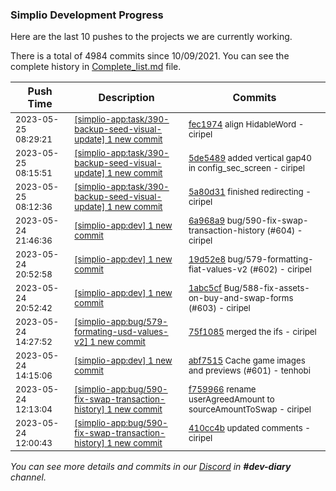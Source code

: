 
### Simplio Development Progress

Here are the last 10 pushes to the projects we are currently working.

There is a total of 4984 commits since 10/09/2021. You can see the complete history in
 [Complete_list.md](Complete_list.md) file.

| Push Time | Description | Commits |
| --- | --- | --- |
| <sub>2023-05-25 08:29:21</sub> | <sub>[[simplio-app:task/390\-backup\-seed\-visual\-update] 1 new commit](https://github.com/SimplioOfficial/simplio-app/commit/fec1974ae73d21bd0a5cf1956f788dbe2f43db05)</sub> | <sub>[fec1974](https://github.com/SimplioOfficial/simplio-app/commit/fec1974ae73d21bd0a5cf1956f788dbe2f43db05) align HidableWord - ciripel</sub> |
| <sub>2023-05-25 08:15:51</sub> | <sub>[[simplio-app:task/390\-backup\-seed\-visual\-update] 1 new commit](https://github.com/SimplioOfficial/simplio-app/commit/5de5489ab767912e34a36f864f16ffc0fed095fd)</sub> | <sub>[5de5489](https://github.com/SimplioOfficial/simplio-app/commit/5de5489ab767912e34a36f864f16ffc0fed095fd) added vertical gap40 in config_sec_screen - ciripel</sub> |
| <sub>2023-05-25 08:12:36</sub> | <sub>[[simplio-app:task/390\-backup\-seed\-visual\-update] 1 new commit](https://github.com/SimplioOfficial/simplio-app/commit/5a80d31cf4e3128b6f0bd6d119c3ecd09831b2d4)</sub> | <sub>[5a80d31](https://github.com/SimplioOfficial/simplio-app/commit/5a80d31cf4e3128b6f0bd6d119c3ecd09831b2d4) finished redirecting - ciripel</sub> |
| <sub>2023-05-24 21:46:36</sub> | <sub>[[simplio-app:dev] 1 new commit](https://github.com/SimplioOfficial/simplio-app/commit/6a968a9123c1677976ac971d68a4ed2d04f163cb)</sub> | <sub>[6a968a9](https://github.com/SimplioOfficial/simplio-app/commit/6a968a9123c1677976ac971d68a4ed2d04f163cb) bug/590-fix-swap-transaction-history (#604) - ciripel</sub> |
| <sub>2023-05-24 20:52:58</sub> | <sub>[[simplio-app:dev] 1 new commit](https://github.com/SimplioOfficial/simplio-app/commit/19d52e83643549b38c775638b3180f06e82ff47d)</sub> | <sub>[19d52e8](https://github.com/SimplioOfficial/simplio-app/commit/19d52e83643549b38c775638b3180f06e82ff47d) bug/579-formatting-fiat-values-v2 (#602) - ciripel</sub> |
| <sub>2023-05-24 20:52:42</sub> | <sub>[[simplio-app:dev] 1 new commit](https://github.com/SimplioOfficial/simplio-app/commit/1abc5cf259dfe225df4c3a8a0669651956fa8cb2)</sub> | <sub>[1abc5cf](https://github.com/SimplioOfficial/simplio-app/commit/1abc5cf259dfe225df4c3a8a0669651956fa8cb2) Bug/588-fix-assets-on-buy-and-swap-forms (#603) - ciripel</sub> |
| <sub>2023-05-24 14:27:52</sub> | <sub>[[simplio-app:bug/579\-formating\-usd\-values\-v2] 1 new commit](https://github.com/SimplioOfficial/simplio-app/commit/75f10857ab85be239bac742c27e72cf818721702)</sub> | <sub>[75f1085](https://github.com/SimplioOfficial/simplio-app/commit/75f10857ab85be239bac742c27e72cf818721702) merged the ifs - ciripel</sub> |
| <sub>2023-05-24 14:15:06</sub> | <sub>[[simplio-app:dev] 1 new commit](https://github.com/SimplioOfficial/simplio-app/commit/abf7515689acc197266f8de832288db78fb9befe)</sub> | <sub>[abf7515](https://github.com/SimplioOfficial/simplio-app/commit/abf7515689acc197266f8de832288db78fb9befe) Cache game images and previews (#601) - tenhobi</sub> |
| <sub>2023-05-24 12:13:04</sub> | <sub>[[simplio-app:bug/590\-fix\-swap\-transaction\-history] 1 new commit](https://github.com/SimplioOfficial/simplio-app/commit/f759966086b756763a6a273f3a75b72f1a28271a)</sub> | <sub>[f759966](https://github.com/SimplioOfficial/simplio-app/commit/f759966086b756763a6a273f3a75b72f1a28271a) rename userAgreedAmount to sourceAmountToSwap - ciripel</sub> |
| <sub>2023-05-24 12:00:43</sub> | <sub>[[simplio-app:bug/590\-fix\-swap\-transaction\-history] 1 new commit](https://github.com/SimplioOfficial/simplio-app/commit/410cc4bbec637d40199181a7bd264df4784fe859)</sub> | <sub>[410cc4b](https://github.com/SimplioOfficial/simplio-app/commit/410cc4bbec637d40199181a7bd264df4784fe859) updated comments - ciripel</sub> |

_You can see more details and commits in our [Discord](https://discord.gg/aKhjuwZmdP) in **#dev-diary** channel._
